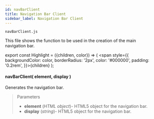 ```yaml
---
id: navBarClient
title: Navigation Bar Client
sidebar_label: Navigation Bar Client
---
```


`navBarClient.js`

This file shows the function to be used in the creation of the main navigation bar.

export const Highlight = ({children, color}) => ( <span style={{
      backgroundColor: color,
      borderRadius: '2px',
      color: '#000000',
      padding: '0.2rem',
    }}>{children}</span> );

#### <Highlight color="#b2e4f7">navBarClient( element, display )</Highlight>

Generates the navigation bar.

>Parameters
>
>* **element** (*HTML object*)- HTML5 object for the navigation bar.
>* **display** (*string*)- HTML5 object for the navigation bar.





